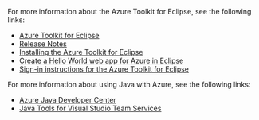 For more information about the Azure Toolkit for Eclipse, see the following links: 

* [Azure Toolkit for Eclipse](../eclipse/azure-toolkit-for-eclipse.md) 
* [Release Notes](https://github.com/Microsoft/azure-tools-for-java/releases) 
* [Installing the Azure Toolkit for Eclipse](../eclipse/azure-toolkit-for-eclipse-installation.md) 
* [Create a Hello World web app for Azure in Eclipse](../eclipse/azure-toolkit-for-eclipse-create-hello-world-web-app.md) 
* [Sign-in instructions for the Azure Toolkit for Eclipse](../eclipse/azure-toolkit-for-eclipse-sign-in-instructions.md) 

For more information about using Java with Azure, see the following links: 

* [Azure Java Developer Center](https://docs.microsoft.com/java/azure/) 
* [Java Tools for Visual Studio Team Services](https://java.visualstudio.com/) 
<!-- TODO: Add URLs for Java in VSCode here --> 
